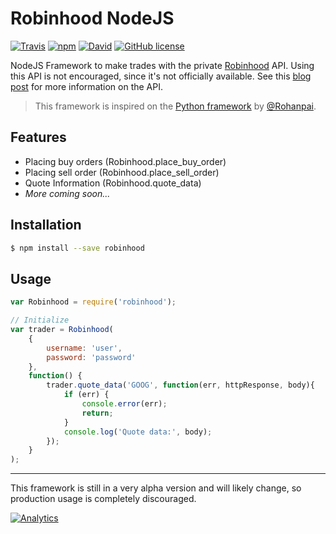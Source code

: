 # Robinhood NodeJS
[![Travis](https://img.shields.io/travis/joyent/node.svg?style=flat-square)](https://travis-ci.org/aurbano/robinhood-node)
[![npm](https://img.shields.io/npm/v/robinhood.svg?style=flat-square)](https://www.npmjs.com/package/robinhood)
[![David](https://img.shields.io/david/aurbano/Robinhood-Node.svg?style=flat-square)](https://david-dm.org/aurbano/robinhood-node)
[![GitHub license](https://img.shields.io/github/license/aurbano/Robinhood-Node.svg?style=flat-square)](https://github.com/aurbano/robinhood-node/blob/master/LICENSE)

NodeJS Framework to make trades with the private [Robinhood](https://www.robinhood.com/) API. Using this API is not encouraged, since it's not officially available. See this [blog post](https://medium.com/@rohanpai25/reversing-robinhood-free-accessible-automated-stock-trading-f40fba1e7d8b) for more information on the API.

> This framework is inspired on the [Python framework](https://github.com/rohanpai/Robinhood) by [@Rohanpai](https://github.com/rohanpai).

## Features

* Placing buy orders (Robinhood.place_buy_order)
* Placing sell order (Robinhood.place_sell_order)
* Quote Information (Robinhood.quote_data)
* _More coming soon..._

## Installation

```bash
$ npm install --save robinhood
```

## Usage

```js
var Robinhood = require('robinhood');

// Initialize
var trader = Robinhood(
    {
        username: 'user',
        password: 'password'
    },
    function() {
        trader.quote_data('GOOG', function(err, httpResponse, body){
            if (err) {
                console.error(err);
                return;
            }
            console.log('Quote data:', body);
        });
    }
);
```

------------------
This framework is still in a very alpha version and will likely change, so production usage is completely discouraged.

[![Analytics](https://ga-beacon.appspot.com/UA-3181088-16/robinhood/readme)](https://github.com/aurbano)
